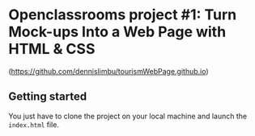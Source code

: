 # Openclassrooms project #1: Turn Mock-ups Into a Web Page with HTML & CSS
(https://github.com/dennislimbu/tourismWebPage.github.io)
## Getting started
You just have to clone the project on your local machine and launch the `index.html` file.

